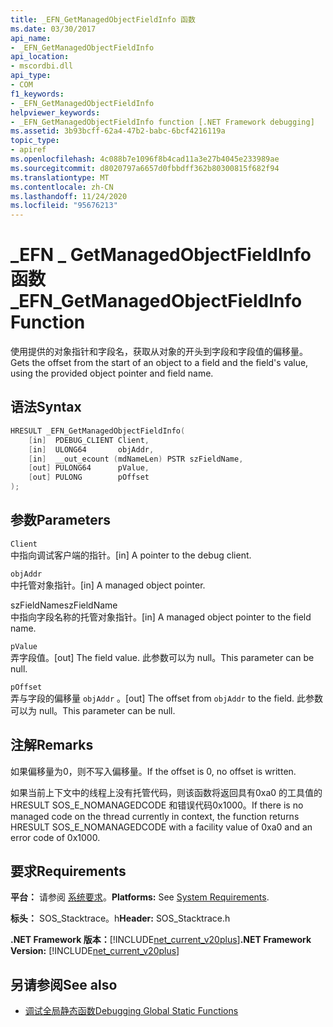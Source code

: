 ```yaml
---
title: _EFN_GetManagedObjectFieldInfo 函数
ms.date: 03/30/2017
api_name:
- _EFN_GetManagedObjectFieldInfo
api_location:
- mscordbi.dll
api_type:
- COM
f1_keywords:
- _EFN_GetManagedObjectFieldInfo
helpviewer_keywords:
- _EFN_GetManagedObjectFieldInfo function [.NET Framework debugging]
ms.assetid: 3b93bcff-62a4-47b2-babc-6bcf4216119a
topic_type:
- apiref
ms.openlocfilehash: 4c088b7e1096f8b4cad11a3e27b4045e233989ae
ms.sourcegitcommit: d8020797a6657d0fbbdff362b80300815f682f94
ms.translationtype: MT
ms.contentlocale: zh-CN
ms.lasthandoff: 11/24/2020
ms.locfileid: "95676213"
---
```

# <a name="_efn_getmanagedobjectfieldinfo-function"></a><span data-ttu-id="81342-102">\_EFN \_ GetManagedObjectFieldInfo 函数</span><span class="sxs-lookup"><span data-stu-id="81342-102">\_EFN\_GetManagedObjectFieldInfo Function</span></span>

<span data-ttu-id="81342-103">使用提供的对象指针和字段名，获取从对象的开头到字段和字段值的偏移量。</span><span class="sxs-lookup"><span data-stu-id="81342-103">Gets the offset from the start of an object to a field and the field's value, using the provided object pointer and field name.</span></span>  
  
## <a name="syntax"></a><span data-ttu-id="81342-104">语法</span><span class="sxs-lookup"><span data-stu-id="81342-104">Syntax</span></span>  
  
```cpp  
HRESULT _EFN_GetManagedObjectFieldInfo(  
    [in]  PDEBUG_CLIENT Client,  
    [in]  ULONG64       objAddr,  
    [in]  __out_ecount (mdNameLen) PSTR szFieldName,  
    [out] PULONG64      pValue,  
    [out] PULONG        pOffset  
);  
```  
  
## <a name="parameters"></a><span data-ttu-id="81342-105">参数</span><span class="sxs-lookup"><span data-stu-id="81342-105">Parameters</span></span>  

 `Client`  
 <span data-ttu-id="81342-106">中指向调试客户端的指针。</span><span class="sxs-lookup"><span data-stu-id="81342-106">[in] A pointer to the debug client.</span></span>  
  
 `objAddr`  
 <span data-ttu-id="81342-107">中托管对象指针。</span><span class="sxs-lookup"><span data-stu-id="81342-107">[in] A managed object pointer.</span></span>  
  
 <span data-ttu-id="81342-108">szFieldName</span><span class="sxs-lookup"><span data-stu-id="81342-108">szFieldName</span></span>  
 <span data-ttu-id="81342-109">中指向字段名称的托管对象指针。</span><span class="sxs-lookup"><span data-stu-id="81342-109">[in] A managed object pointer to the field name.</span></span>  
  
 `pValue`  
 <span data-ttu-id="81342-110">弄字段值。</span><span class="sxs-lookup"><span data-stu-id="81342-110">[out] The field value.</span></span> <span data-ttu-id="81342-111">此参数可以为 null。</span><span class="sxs-lookup"><span data-stu-id="81342-111">This parameter can be null.</span></span>  
  
 `pOffset`  
 <span data-ttu-id="81342-112">弄与字段的偏移量 `objAddr` 。</span><span class="sxs-lookup"><span data-stu-id="81342-112">[out] The offset from `objAddr` to the field.</span></span> <span data-ttu-id="81342-113">此参数可以为 null。</span><span class="sxs-lookup"><span data-stu-id="81342-113">This parameter can be null.</span></span>  
  
## <a name="remarks"></a><span data-ttu-id="81342-114">注解</span><span class="sxs-lookup"><span data-stu-id="81342-114">Remarks</span></span>  

 <span data-ttu-id="81342-115">如果偏移量为0，则不写入偏移量。</span><span class="sxs-lookup"><span data-stu-id="81342-115">If the offset is 0, no offset is written.</span></span>  
  
 <span data-ttu-id="81342-116">如果当前上下文中的线程上没有托管代码，则该函数将返回具有0xa0 的工具值的 HRESULT SOS_E_NOMANAGEDCODE 和错误代码0x1000。</span><span class="sxs-lookup"><span data-stu-id="81342-116">If there is no managed code on the thread currently in context, the function returns HRESULT SOS_E_NOMANAGEDCODE with a facility value of 0xa0 and an error code of 0x1000.</span></span>  
  
## <a name="requirements"></a><span data-ttu-id="81342-117">要求</span><span class="sxs-lookup"><span data-stu-id="81342-117">Requirements</span></span>  

 <span data-ttu-id="81342-118">**平台：** 请参阅 [系统要求](../../get-started/system-requirements.md)。</span><span class="sxs-lookup"><span data-stu-id="81342-118">**Platforms:** See [System Requirements](../../get-started/system-requirements.md).</span></span>  
  
 <span data-ttu-id="81342-119">**标头：** SOS_Stacktrace。h</span><span class="sxs-lookup"><span data-stu-id="81342-119">**Header:** SOS_Stacktrace.h</span></span>  
  
 <span data-ttu-id="81342-120">**.NET Framework 版本：**[!INCLUDE[net_current_v20plus](../../../../includes/net-current-v20plus-md.md)]</span><span class="sxs-lookup"><span data-stu-id="81342-120">**.NET Framework Version:** [!INCLUDE[net_current_v20plus](../../../../includes/net-current-v20plus-md.md)]</span></span>  
  
## <a name="see-also"></a><span data-ttu-id="81342-121">另请参阅</span><span class="sxs-lookup"><span data-stu-id="81342-121">See also</span></span>

- [<span data-ttu-id="81342-122">调试全局静态函数</span><span class="sxs-lookup"><span data-stu-id="81342-122">Debugging Global Static Functions</span></span>](debugging-global-static-functions.md)
